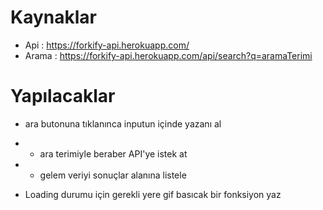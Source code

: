 # Kaynaklar
- Api :  https://forkify-api.herokuapp.com/
- Arama : https://forkify-api.herokuapp.com/api/search?q=aramaTerimi

# Yapılacaklar

- ara butonuna tıklanınca inputun içinde yazanı al
- - ara terimiyle beraber API'ye istek at
- - gelem veriyi sonuçlar alanına listele

- Loading durumu için gerekli yere gif basıcak bir fonksiyon yaz